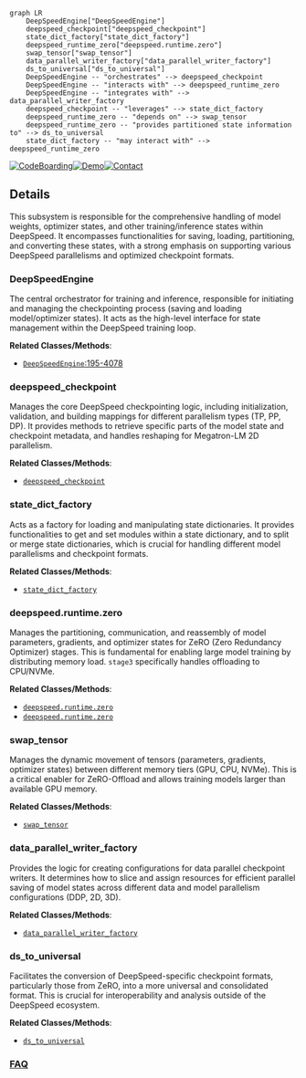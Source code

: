 ```mermaid
graph LR
    DeepSpeedEngine["DeepSpeedEngine"]
    deepspeed_checkpoint["deepspeed_checkpoint"]
    state_dict_factory["state_dict_factory"]
    deepspeed_runtime_zero["deepspeed.runtime.zero"]
    swap_tensor["swap_tensor"]
    data_parallel_writer_factory["data_parallel_writer_factory"]
    ds_to_universal["ds_to_universal"]
    DeepSpeedEngine -- "orchestrates" --> deepspeed_checkpoint
    DeepSpeedEngine -- "interacts with" --> deepspeed_runtime_zero
    DeepSpeedEngine -- "integrates with" --> data_parallel_writer_factory
    deepspeed_checkpoint -- "leverages" --> state_dict_factory
    deepspeed_runtime_zero -- "depends on" --> swap_tensor
    deepspeed_runtime_zero -- "provides partitioned state information to" --> ds_to_universal
    state_dict_factory -- "may interact with" --> deepspeed_runtime_zero
```

[![CodeBoarding](https://img.shields.io/badge/Generated%20by-CodeBoarding-9cf?style=flat-square)](https://github.com/CodeBoarding/CodeBoarding)[![Demo](https://img.shields.io/badge/Try%20our-Demo-blue?style=flat-square)](https://www.codeboarding.org/demo)[![Contact](https://img.shields.io/badge/Contact%20us%20-%20contact@codeboarding.org-lightgrey?style=flat-square)](mailto:contact@codeboarding.org)

## Details

This subsystem is responsible for the comprehensive handling of model weights, optimizer states, and other training/inference states within DeepSpeed. It encompasses functionalities for saving, loading, partitioning, and converting these states, with a strong emphasis on supporting various DeepSpeed parallelisms and optimized checkpoint formats.

### DeepSpeedEngine
The central orchestrator for training and inference, responsible for initiating and managing the checkpointing process (saving and loading model/optimizer states). It acts as the high-level interface for state management within the DeepSpeed training loop.


**Related Classes/Methods**:

- <a href="https://github.com/deepspeedai/DeepSpeed/blob/master/deepspeed/runtime/engine.py#L195-L4078" target="_blank" rel="noopener noreferrer">`DeepSpeedEngine`:195-4078</a>


### deepspeed_checkpoint
Manages the core DeepSpeed checkpointing logic, including initialization, validation, and building mappings for different parallelism types (TP, PP, DP). It provides methods to retrieve specific parts of the model state and checkpoint metadata, and handles reshaping for Megatron-LM 2D parallelism.


**Related Classes/Methods**:

- <a href="https://github.com/deepspeedai/DeepSpeed/blob/master/deepspeed/checkpoint/deepspeed_checkpoint.py" target="_blank" rel="noopener noreferrer">`deepspeed_checkpoint`</a>


### state_dict_factory
Acts as a factory for loading and manipulating state dictionaries. It provides functionalities to get and set modules within a state dictionary, and to split or merge state dictionaries, which is crucial for handling different model parallelisms and checkpoint formats.


**Related Classes/Methods**:

- <a href="https://github.com/deepspeedai/DeepSpeed/blob/master/deepspeed/runtime/state_dict_factory.py" target="_blank" rel="noopener noreferrer">`state_dict_factory`</a>


### deepspeed.runtime.zero
Manages the partitioning, communication, and reassembly of model parameters, gradients, and optimizer states for ZeRO (Zero Redundancy Optimizer) stages. This is fundamental for enabling large model training by distributing memory load. `stage3` specifically handles offloading to CPU/NVMe.


**Related Classes/Methods**:

- <a href="https://github.com/deepspeedai/DeepSpeed/blob/master/deepspeed/runtime/zero" target="_blank" rel="noopener noreferrer">`deepspeed.runtime.zero`</a>
- <a href="https://github.com/deepspeedai/DeepSpeed/blob/master/deepspeed/runtime/zero" target="_blank" rel="noopener noreferrer">`deepspeed.runtime.zero`</a>


### swap_tensor
Manages the dynamic movement of tensors (parameters, gradients, optimizer states) between different memory tiers (GPU, CPU, NVMe). This is a critical enabler for ZeRO-Offload and allows training models larger than available GPU memory.


**Related Classes/Methods**:

- <a href="https://github.com/deepspeedai/DeepSpeed/blob/master/deepspeed/runtime/swap_tensor/partitioned_param_swapper.py" target="_blank" rel="noopener noreferrer">`swap_tensor`</a>


### data_parallel_writer_factory
Provides the logic for creating configurations for data parallel checkpoint writers. It determines how to slice and assign resources for efficient parallel saving of model states across different data and model parallelism configurations (DDP, 2D, 3D).


**Related Classes/Methods**:

- <a href="https://github.com/deepspeedai/DeepSpeed/blob/master/deepspeed/runtime/model_checkpointing/data_parallel_writer_factory.py" target="_blank" rel="noopener noreferrer">`data_parallel_writer_factory`</a>


### ds_to_universal
Facilitates the conversion of DeepSpeed-specific checkpoint formats, particularly those from ZeRO, into a more universal and consolidated format. This is crucial for interoperability and analysis outside of the DeepSpeed ecosystem.


**Related Classes/Methods**:

- <a href="https://github.com/deepspeedai/DeepSpeed/blob/master/deepspeed/checkpoint/ds_to_universal.py" target="_blank" rel="noopener noreferrer">`ds_to_universal`</a>




### [FAQ](https://github.com/CodeBoarding/GeneratedOnBoardings/tree/main?tab=readme-ov-file#faq)